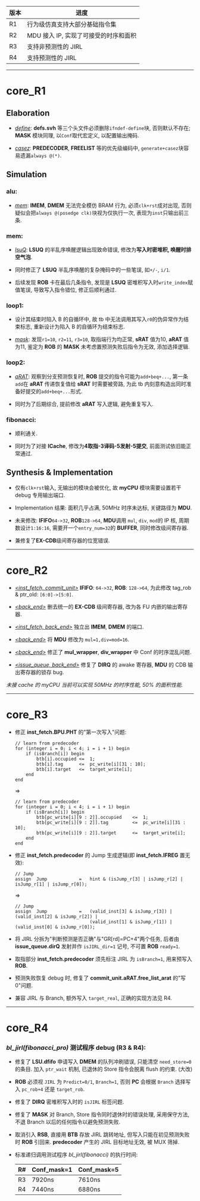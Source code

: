 | 版本 | 进度 |
| - | - |
| R1 | 行为级仿真支持大部分基础指令集 |
| R2 | MDU 接入 IP, 实现了可接受的时序和面积 |
| R3 | 支持非预测性的 JIRL |
| R4 | 支持预测性的 JIRL |

---

# core_R1 #

## Elaboration ##

- <u>*define*</u>: **defs.svh** 等三个头文件必须删除`ifndef-define`块, 否则默认不存在; **MASK** 模块同理, 以`Conf`取代宏定义, 以配置输出掩码.

- <u>*casez*</u>: **PREDECODER**, **FREELIST** 等的优先级编码中, `generate+casez`块容易遗漏`always @(*)`.

## Simulation ##

### alu: ###

- <u>*mem*</u>: **IMEM**, **DMEM** 无法完全模仿 BRAM 行为, 必须`clk+rst`成对出现, 否则疑似会把`always @(posedge clk)`块视为仅执行一次, 表现为`inst`只输出前三条.

### mem: ###

- <u>*lsuQ*</u>: **LSUQ** 的半乱序唤醒逻辑出现致命错误, 修改为**写入时密堆积, 唤醒时排空气泡**.

- 同时修正了 **LSUQ** 半乱序唤醒的复杂掩码中的一些笔误, 如`+/-`, `i/1`.

- 后续发现 **ROB** 卡在最后几条指令, 发现是 **LSUQ** 密堆积写入时`write_index`赋值笔误, 导致写入指令错位, 修正后顺利通过.

### loop1: ###

- 设计其结束时陷入 B 的自循环中, 故 tb 中无法调用其写入`r0`的伪异常作为结束标志, 重新设计为陷入 B 的自循环为结束标志.

- <u>*mask*</u>: 发现`r1=10`, `r2=11`, `r3=10`, 取指端行为均正常, **sRAT** 值为10, **aRAT** 值为11, 鉴定为 **ROB** 的 **MASK** 未考虑置预测失败后指令为无效, 添加选择逻辑.

### loop2: ###

- <u>*aRAT*</u>: 观察到分支预测恢复时, **ROB** 提交的指令可能为`add+beq+...`, 第一条`add`在 **aRAT** 传递恢复值给 **sRAT** 时需要被旁路, 为此 tb 内刻意构造出同时准备好提交的`add+beq+...`形式.

- 同时为了后期综合, 提前修改 **aRAT** 写入逻辑, 避免重复写入.

### fibonacci: ###

- 顺利通关.

- 同时为了对接 **ICache**, 修改为**4取指-3译码-5发射-5提交**, 前面测试依旧能正常通过.

## Synthesis & Implementation ##

- 仅有`clk+rst`输入, 无输出的模块会被优化, 故 **myCPU** 模块需要设置若干 debug 专用输出端口.

- Implementation 结果: 面积几乎占满, 50MHz 时序未达标, 关键路径为 **MDU**.
- 未来修改: **IFIFO**`64->32`, **ROB**`128->64`, **MDU**调用 `mul`, `div`, `mod`的 IP 核, 周期数设计`1:16:16`, 需要开一个`entry_num=32`的 **BUFFER**, 同时修改级间寄存器.

- 兼修复了**EX-CDB**级间寄存器的位宽错误.

---

# core_R2 #

- <u>*<inst_fetch, commit_unit>*</u> **IFIFO**: `64->32`, **ROB**: `128->64`, 为此修改 tag_rob & ptr_old: `[6:0]->[5:0]`.

- <u>*<back_end>*</u> 删去统一的 **EX-CDB** 级间寄存器, 改为各 FU 内嵌的输出寄存器.

- <u>*<inst_fetch, back_end>*</u> 独立出 **IMEM**, **DMEM** 的端口.

- <u>*<back_end>*</u> 将 **MDU** 修改为 `mul=1,div=mod=16`.

- <u>*<back_end>*</u> 修正了 **mul_wrapper**, **div_wrapper** 中 Conf 的时序混乱问题.

- <u>*<issue_queue, back_end>*</u> 修复了 **DIRQ** 的 awake 寄存器, **MDU** 的 CDB 输出寄存器的锁存 bug.

*未接 cache 的 myCPU 当前可以实现 50MHz 的时序性能, 50% 的面积性能.*

---

# core_R3 #

- 修正 **inst_fetch.BPU.PHT** 的"第一次写入"问题:
    ```
    // learn from predecoder
    for (integer i = 0; i < 4; i = i + 1) begin
        if (isBranch[i]) begin
            btb[i].occupied <=  1;
            btb[i].tag      <=  pc_write[i][31 : 10];
            btb[i].target   <=  target_write[i];
        end
    end
    ```
    $\Rightarrow$
    ```
    // learn from predecoder
    for (integer i = 0; i < 4; i = i + 1) begin
        if (isBranch[i]) begin
            btb[pc_write[i][9 : 2]].occupied    <=  1;
            btb[pc_write[i][9 : 2]].tag         <=  pc_write[i][31 : 10];
            btb[pc_write[i][9 : 2]].target      <=  target_write[i];
        end
    end
    ```

- 修正 **inst_fetch.predecoder** 的 Jump 生成逻辑(即 **inst_fetch.IFREG** 置无效):
    ```
    // Jump
    assign  Jump            =   hint & (isJump_r[3] | isJump_r[2] | isJump_r[1] | isJump_r[0]);
    ```
    $\Rightarrow$
    ```
    // Jump
    assign  Jump            =   (valid_inst[3] & isJump_r[3]) | (valid_inst[2] & isJump_r[2]) |
                                (valid_inst[1] & isJump_r[1]) | (valid_inst[0] & isJump_r[0]);
    ```

- 将 JIRL 分拆为"判断预测是否正确"与"GR[rd]=PC+4"两个任务, 后者由 **issue_queue.dirQ** 发射并作 `isJIRL_dir=1` 记号, 不可置 **ROB** `ready=1`.

- 取指部分 **inst_fetch.predecoder** 须先标注 JIRL 为 `isBranch=1`, 用来预写入 **ROB**.

- 预测失败恢复 debug 时, 修复了 **commit_unit.aRAT.free_list_arat** 的"写0"问题.

- 兼容 JIRL 与 Branch, 额外写入 `target_real`, 正确的实现方法见 R4.

---

# core_R4 #

### *bl_jirl(fibonacci_pro)* 测试程序 debug (R3 & R4): ###

- 修复了 **LSU.dfifo** 申请写入 **DMEM** 的队列冲刷错误, 只能清空 `need_store=0` 的条目. 加入 `ptr_wait` 机制, 已退休的 Store 指令会脱离 flush 的约束. (大改)

- **ROB** 必须视 `JIRL` 为 `Predict=0/1`, `Branch=1`, 否则 **PC** 会根据 `Branch` 选择写入 `pc_rob+4` 还是 `target_rob`.

- 修复了 **DIRQ** 密堆积写入时的 `isJIRL` 标签问题.

- 修复了 **MASK** 对 Branch, Store 指令同时退休时的错误处理, 采用保守方法, 不退 Branch 以后的任何指令以避免预测失败.

- 取消引入 **RSB**, 直接用 **BTB** 存放 JIRL 跳转地址, 但写入只能在初见预测失败时 **ROB** 引回来. **predecoder** 产生的 JIRL 目标地址无效, 被 MUX 筛掉.

- 标准递归调用测试程序 *bl_jirl(fibonacci)* 的执行时间:

    | R# | Conf_mask=1 | Conf_mask=5 |
    | - | - | - |
    | R3 | 7920ns | 7610ns |
    | R4 | 7440ns | 6880ns |
